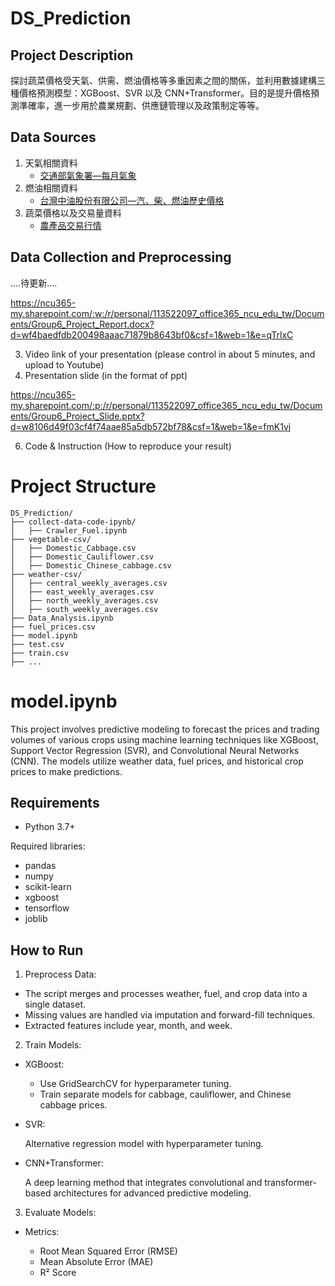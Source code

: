 # DS_Prediction

## Project Description
探討蔬菜價格受天氣、供需、燃油價格等多重因素之間的關係，並利用數據建構三種價格預測模型：XGBoost、SVR 以及 CNN+Transformer。目的是提升價格預測準確率，進一步用於農業規劃、供應鏈管理以及政策制定等等。

## Data Sources
1. 天氣相關資料
    - [交通部氣象署—每月氣象](https://www.cwa.gov.tw/V8/C/C/Statistics/monthlydata.html)
2. 燃油相關資料
    - [台灣中油股份有限公司—汽、柴、燃油歷史價格](https://www.cpc.com.tw/cp.aspx?n=92)
3. 蔬菜價格以及交易量資料
    - [農產品交易行情](https://m.moa.gov.tw/Transaction/AgriculturalProduct/Index)

## Data Collection and Preprocessing
....待更新....

https://ncu365-my.sharepoint.com/:w:/r/personal/113522097_office365_ncu_edu_tw/Documents/Group6_Project_Report.docx?d=wf4baedfdb200498aaac71879b8643bf0&csf=1&web=1&e=qTrlxC

3. Video link of your presentation (please control in about 5 minutes, and upload to Youtube)
4. Presentation slide (in the format of ppt)

https://ncu365-my.sharepoint.com/:p:/r/personal/113522097_office365_ncu_edu_tw/Documents/Group6_Project_Slide.pptx?d=w8106d49f03cf4f74aae85a5db572bf78&csf=1&web=1&e=fmK1vj

6. Code & Instruction (How to reproduce your result)
# Project Structure
```plaintext
DS_Prediction/
├── collect-data-code-ipynb/
│   ├── Crawler_Fuel.ipynb
├── vegetable-csv/
│   ├── Domestic_Cabbage.csv
│   ├── Domestic_Cauliflower.csv
│   ├── Domestic_Chinese_cabbage.csv
├── weather-csv/
│   ├── central_weekly_averages.csv
│   ├── east_weekly_averages.csv
│   ├── north_weekly_averages.csv
│   ├── south_weekly_averages.csv
├── Data_Analysis.ipynb
├── fuel_prices.csv
├── model.ipynb
├── test.csv
├── train.csv
├── ...
```
# model.ipynb
This project involves predictive modeling to forecast the prices and trading volumes of various crops using machine learning techniques like XGBoost, Support Vector Regression (SVR), and Convolutional Neural Networks (CNN). The models utilize weather data, fuel prices, and historical crop prices to make predictions.
## Requirements
- Python 3.7+

Required libraries:
- pandas
- numpy
- scikit-learn
- xgboost
- tensorflow
- joblib
## How to Run
1. Preprocess Data:

- The script merges and processes weather, fuel, and crop data into a single dataset.
- Missing values are handled via imputation and forward-fill techniques.
- Extracted features include year, month, and week.

2. Train Models:

- XGBoost:

  - Use GridSearchCV for hyperparameter tuning.
  - Train separate models for cabbage, cauliflower, and Chinese cabbage prices.

- SVR:

  Alternative regression model with hyperparameter tuning.

- CNN+Transformer:

  A deep learning method that integrates convolutional and transformer-based architectures for advanced predictive modeling.

3. Evaluate Models:

- Metrics:

  - Root Mean Squared Error (RMSE)
  - Mean Absolute Error (MAE)
  - R² Score
